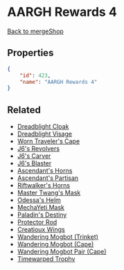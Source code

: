 # AARGH Rewards 4

<no description available>

[Back to mergeShop](../merge-shops.md)

## Properties

```json
{
    "id": 423,
    "name": "AARGH Rewards 4"
}
```

## Related

- [Dreadblight Cloak](../items/22038-dreadblight-cloak.md)
- [Dreadblight Visage](../items/22039-dreadblight-visage.md)
- [Worn Traveler's Cape](../items/22040-worn-traveler-s-cape.md)
- [J6's Revolvers](../items/22041-j6-s-revolvers.md)
- [J6's Carver](../items/22042-j6-s-carver.md)
- [J6's Blaster](../items/22043-j6-s-blaster.md)
- [Ascendant's Horns](../items/22044-ascendant-s-horns.md)
- [Ascendant's Partisan](../items/22045-ascendant-s-partisan.md)
- [Riftwalker's Horns](../items/22046-riftwalker-s-horns.md)
- [Master Twang's Mask](../items/22047-master-twang-s-mask.md)
- [Odessa's Helm](../items/22048-odessa-s-helm.md)
- [MechaYeti Mask](../items/22049-mechayeti-mask.md)
- [Paladin's Destiny](../items/22050-paladin-s-destiny.md)
- [Protector Rod](../items/22051-protector-rod.md)
- [Creatioux Wings](../items/22052-creatioux-wings.md)
- [Wandering Mogbot (Trinket)](../items/22053-wandering-mogbot-trinket.md)
- [Wandering Mogbot (Cape)](../items/22055-wandering-mogbot-cape.md)
- [Wandering Mogbot Pair (Cape)](../items/22056-wandering-mogbot-pair-cape.md)
- [Timewarped Trophy](../items/20121-timewarped-trophy.md)

